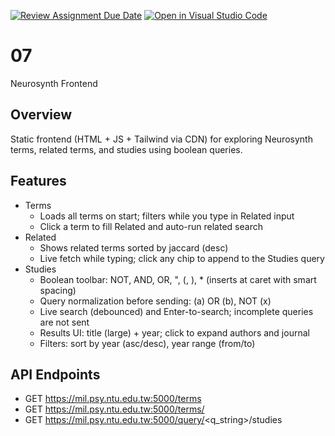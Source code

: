 [![Review Assignment Due Date](https://classroom.github.com/assets/deadline-readme-button-22041afd0340ce965d47ae6ef1cefeee28c7c493a6346c4f15d667ab976d596c.svg)](https://classroom.github.com/a/yOwut1-r)
[![Open in Visual Studio Code](https://classroom.github.com/assets/open-in-vscode-2e0aaae1b6195c2367325f4f02e2d04e9abb55f0b24a779b69b11b9e10269abc.svg)](https://classroom.github.com/online_ide?assignment_repo_id=21159482&assignment_repo_type=AssignmentRepo)
# 07
Neurosynth Frontend

## Overview

Static frontend (HTML + JS + Tailwind via CDN) for exploring Neurosynth terms, related terms, and studies using boolean queries.

## Features

- Terms
	- Loads all terms on start; filters while you type in Related input
	- Click a term to fill Related and auto-run related search
- Related
	- Shows related terms sorted by jaccard (desc)
	- Live fetch while typing; click any chip to append to the Studies query
- Studies
	- Boolean toolbar: NOT, AND, OR, ", (, ), * (inserts at caret with smart spacing)
	- Query normalization before sending: (a) OR (b), NOT (x)
	- Live search (debounced) and Enter-to-search; incomplete queries are not sent
	- Results UI: title (large) + year; click to expand authors and journal
	- Filters: sort by year (asc/desc), year range (from/to)

## API Endpoints

- GET https://mil.psy.ntu.edu.tw:5000/terms
- GET https://mil.psy.ntu.edu.tw:5000/terms/<t1>
- GET https://mil.psy.ntu.edu.tw:5000/query/<q_string>/studies
